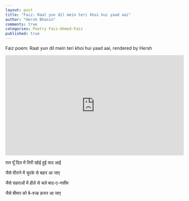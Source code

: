 ```yaml
---
layout: post
title: "Faiz: Raat yun dil mein teri khoi hui yaad aai"
author: "Hersh Bhasin"
comments: true
categories: Poetry Faiz-Ahmed-Faiz
published: true
---
```


Faiz poem: Raat yun dil mein teri khoi hui yaad aai, rendered by Hersh

 <iframe width="560" height="315" src="https://www.youtube.com/embed/nB9IyEyE-XM" frameborder="0" allow="accelerometer; autoplay; encrypted-media; gyroscope; picture-in-picture" allowfullscreen></iframe>

रात यूँ दिल में तिरी खोई हुई याद आई 

जैसे वीराने में चुपके से बहार आ जाए 

जैसे सहराओं में हौले से चले बाद-ए-नसीम 

जैसे बीमार को बे-वज्ह क़रार आ जाए